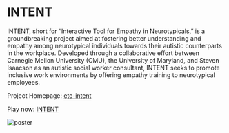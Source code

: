 # INTENT

INTENT, short for “Interactive Tool for Empathy in Neurotypicals,” is a groundbreaking project aimed at fostering better understanding and empathy among neurotypical individuals towards their autistic counterparts in the workplace. Developed through a collaborative effort between Carnegie Mellon University (CMU), the University of Maryland, and Steven Isaacson as an autistic social worker consultant, INTENT seeks to promote inclusive work environments by offering empathy training to neurotypical employees.

Project Homepage: [etc-intent](https://projects.etc.cmu.edu/intent/)

Play now: [INTENT](https://intent-jnr5.onrender.com/)

![poster](https://github.com/CMU-ETC-23Fall-INTENT/INTENT/blob/60fec46ed092dac688f83570c6998a9f0147133c/Assets/Art/2D/Intent_Poster%20v1.2-1.png?raw=true)

